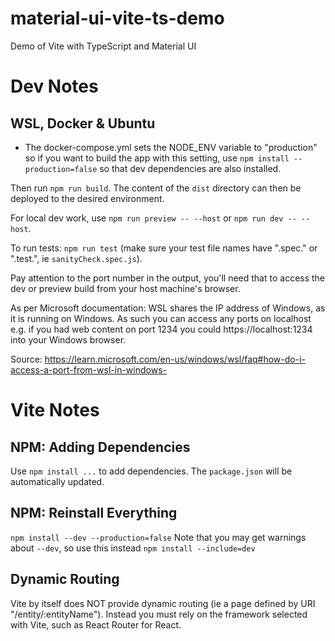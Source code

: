 # material-ui-vite-ts-demo
Demo of Vite with TypeScript and Material UI

# Dev Notes
## WSL, Docker & Ubuntu
- The docker-compose.yml sets the NODE_ENV variable to "production" so if you want to build the app
with this setting, use `npm install --production=false` so that dev dependencies are also installed.

Then run `npm run build`.  The content of the `dist` directory can then be deployed to the desired environment.

For local dev work, use `npm run preview -- --host` or `npm run dev -- --host`.

To run tests: `npm run test` (make sure your test file names have ".spec." or ".test.", ie `sanityCheck.spec.js`).

Pay attention to the port number in the output, you'll need that to access the dev or preview build from
your host machine's browser.

As per Microsoft documentation:
WSL shares the IP address of Windows, as it is running on Windows. As such you can access any ports on localhost e.g. if you had web content on port 1234 you could https://localhost:1234 into your Windows browser.

Source: https://learn.microsoft.com/en-us/windows/wsl/faq#how-do-i-access-a-port-from-wsl-in-windows-

# Vite Notes

## NPM: Adding Dependencies
Use `npm install ...` to add dependencies.  The `package.json` will be automatically updated.

## NPM: Reinstall Everything
`npm install --dev --production=false`
Note that you may get warnings about `--dev`, so use this instead
`npm install --include=dev`

## Dynamic Routing
Vite by itself does NOT provide dynamic routing (ie a page defined by URI "/entity/:entityName").
Instead you must rely on the framework selected with Vite, such as React Router for React.